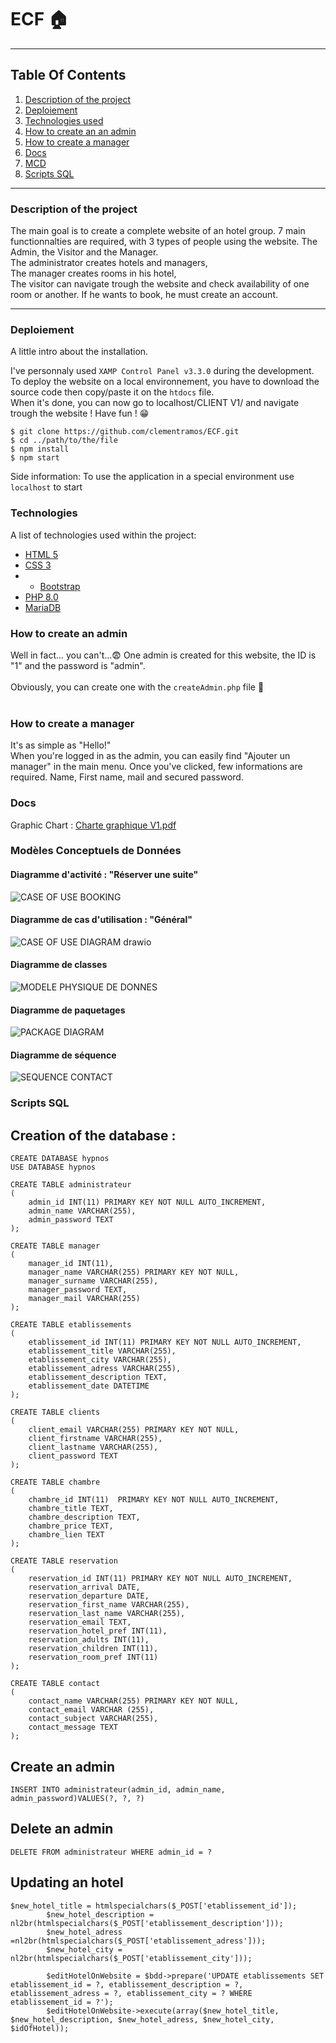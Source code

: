 # ECF :house:	
***
## Table Of Contents
1. [Description of the project](#description)
2. [Deploiement](#local)
3. [Technologies used](#techno)
4. [How to create an an admin](#howtoAdmin)
5. [How to create a manager](#howtowebsite)
6. [Docs](#docs)
7. [MCD](#mcd) 
8. [Scripts SQL](#sql)
***
<a name="description"></a>
### Description of the project
The main goal is to create a complete website of an hotel group. 7 main functionnalties are required, with 3 types of people using the website. The Admin, the Visitor and the Manager. <br>
The administrator creates hotels and managers, <br>
The manager creates rooms in his hotel, <br>
The visitor can navigate trough the website and check availability of one room or another. If he wants to book, he must create an account. <br>
***
<a name="local"></a>
### Deploiement
A little intro about the installation. 

I've personnaly used ```XAMP Control Panel v3.3.0``` during the development. <br>
To deploy the website on a local environnement, you have to download the source code then copy/paste it on the ```htdocs``` file. <br>
When it's done, you can now go to localhost/CLIENT V1/ and navigate trough the website ! Have fun ! :grin:
```
$ git clone https://github.com/clementramos/ECF.git
$ cd ../path/to/the/file
$ npm install
$ npm start
```
Side information: To use the application in a special environment use ```localhost``` to start
<a name="techno"></a>
### Technologies
A list of technologies used within the project:
* [HTML 5](https://developer.mozilla.org/fr/docs/Learn/Getting_started_with_the_web/HTML_basics)
* [CSS 3](https://developer.mozilla.org/fr/docs/Web/CSS)
* * [Bootstrap](https://getbootstrap.com/)
* [PHP 8.0](https://www.php.net/)
* [MariaDB](https://mariadb.org/)
<a name="howtoAdmin"></a>
### How to create an admin
Well in fact... you can't...:fearful:
One admin is created for this website, the ID is "1" and the password is "admin". <br>
<br>
Obviously, you can create one with the ```createAdmin.php``` file :partying_face:	
<br>
<a name="howtoWebsite"></a>
### How to create a manager
It's as simple as "Hello!" <br>
When you're logged in as the admin, you can easily find "Ajouter un manager" in the main menu. Once you've clicked, few informations are required. Name, First name, mail and secured password.
<br>
<a name="docs"></a>
### Docs
Graphic Chart :
[Charte graphique V1.pdf](https://github.com/clementramos/ECF/files/8254778/Charte.graphique.V1.pdf)
<a name="mcd"></a>
### Modèles Conceptuels de Données
#### Diagramme d'activité : "Réserver une suite"
![CASE OF USE BOOKING](https://user-images.githubusercontent.com/81080837/161830574-3c72abaf-60f0-416f-9f52-c7fa772d6c82.png)
#### Diagramme de cas d'utilisation : "Général"
![CASE OF USE DIAGRAM drawio](https://user-images.githubusercontent.com/81080837/161830580-29c4d774-a07d-4063-93ce-c4d8dc68c039.png)
#### Diagramme de classes
![MODELE PHYSIQUE DE DONNES](https://user-images.githubusercontent.com/81080837/161830581-2c74ffb2-d0b9-470d-8e9d-74180c29d940.png)
#### Diagramme de paquetages 
![PACKAGE DIAGRAM](https://user-images.githubusercontent.com/81080837/161830583-6c74f2ad-cd57-4314-ad39-bacb8afbb921.png)
#### Diagramme de séquence
![SEQUENCE CONTACT](https://user-images.githubusercontent.com/81080837/161830585-07055715-f447-482d-be6b-997c57a9c94e.png)
<a name="sql"></a>
### Scripts SQL
## Creation of the database :
```
CREATE DATABASE hypnos
USE DATABASE hypnos

CREATE TABLE administrateur
(
    admin_id INT(11) PRIMARY KEY NOT NULL AUTO_INCREMENT,
    admin_name VARCHAR(255),
    admin_password TEXT
);

CREATE TABLE manager 
( 
    manager_id INT(11), 
    manager_name VARCHAR(255) PRIMARY KEY NOT NULL,
    manager_surname VARCHAR(255),
    manager_password TEXT,
    manager_mail VARCHAR(255)
);

CREATE TABLE etablissements
(
    etablissement_id INT(11) PRIMARY KEY NOT NULL AUTO_INCREMENT,
    etablissement_title VARCHAR(255),
    etablissement_city VARCHAR(255),
    etablissement_adress VARCHAR(255),
    etablissement_description TEXT,
    etablissement_date DATETIME
);

CREATE TABLE clients 
(
    client_email VARCHAR(255) PRIMARY KEY NOT NULL,
    client_firstname VARCHAR(255),
    client_lastname VARCHAR(255),
    client_password TEXT
);

CREATE TABLE chambre
(
    chambre_id INT(11)  PRIMARY KEY NOT NULL AUTO_INCREMENT,
    chambre_title TEXT, 
    chambre_description TEXT,
    chambre_price TEXT,
    chambre_lien TEXT
);

CREATE TABLE reservation
(
    reservation_id INT(11) PRIMARY KEY NOT NULL AUTO_INCREMENT,
    reservation_arrival DATE,
    reservation_departure DATE,
    reservation_first_name VARCHAR(255),
    reservation_last_name VARCHAR(255),
    reservation_email TEXT,
    reservation_hotel_pref INT(11),
    reservation_adults INT(11),
    reservation_children INT(11),
    reservation_room_pref INT(11)
);

CREATE TABLE contact
(
    contact_name VARCHAR(255) PRIMARY KEY NOT NULL,
    contact_email VARCHAR (255),
    contact_subject VARCHAR(255),
    contact_message TEXT
);
```
## Create an admin
```
INSERT INTO administrateur(admin_id, admin_name, admin_password)VALUES(?, ?, ?)
```
## Delete an admin
```
DELETE FROM administrateur WHERE admin_id = ?
```
## Updating an hotel
```
$new_hotel_title = htmlspecialchars($_POST['etablissement_id']);
        $new_hotel_description = nl2br(htmlspecialchars($_POST['etablissement_description']));
        $new_hotel_adress =nl2br(htmlspecialchars($_POST['etablissement_adress']));
        $new_hotel_city = nl2br(htmlspecialchars($_POST['etablissement_city']));
        
        $editHotelOnWebsite = $bdd->prepare('UPDATE etablissements SET etablissement_id = ?, etablissement_description = ?, etablissement_adress = ?, etablissement_city = ? WHERE etablissement_id = ?');
        $editHotelOnWebsite->execute(array($new_hotel_title, $new_hotel_description, $new_hotel_adress, $new_hotel_city, $idOfHotel));
```
